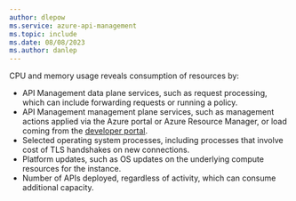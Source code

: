 ```yaml
---
author: dlepow
ms.service: azure-api-management
ms.topic: include
ms.date: 08/08/2023
ms.author: danlep
---
```


CPU and memory usage reveals consumption of resources by:

+ API Management data plane services, such as request processing, which can include forwarding requests or running a policy.
+ API Management management plane services, such as management actions applied via the Azure portal or Azure Resource Manager, or load coming from the [developer portal](api-management-howto-developer-portal.md).
+ Selected operating system processes, including processes that involve cost of TLS handshakes on new connections.
+ Platform updates, such as OS updates on the underlying compute resources for the instance.
+ Number of APIs deployed, regardless of activity, which can consume additional capacity.
